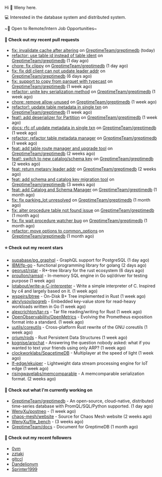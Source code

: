 Hi 👋 Weny here.

💻 Interested in the database system and distributed system.

~🍺 Open to Remote/Intern Job Opportunities~

#### 🔨 Check out my recent pull requests

- [fix: invalidate cache after altering](https://github.com/GreptimeTeam/greptimedb/pull/2239) on [GreptimeTeam/greptimedb](https://github.com/GreptimeTeam/greptimedb) (today)
- [refactor: use table id instead of table ident](https://github.com/GreptimeTeam/greptimedb/pull/2233) on [GreptimeTeam/greptimedb](https://github.com/GreptimeTeam/greptimedb) (1 day ago)
- [chore: fix clippy](https://github.com/GreptimeTeam/greptimedb/pull/2232) on [GreptimeTeam/greptimedb](https://github.com/GreptimeTeam/greptimedb) (1 day ago)
- [fix: fix ddl client can not update leader addr](https://github.com/GreptimeTeam/greptimedb/pull/2205) on [GreptimeTeam/greptimedb](https://github.com/GreptimeTeam/greptimedb) (6 days ago)
- [fix: support to copy from parquet with typecast](https://github.com/GreptimeTeam/greptimedb/pull/2201) on [GreptimeTeam/greptimedb](https://github.com/GreptimeTeam/greptimedb) (1 week ago)
- [refactor: unite key serialization method](https://github.com/GreptimeTeam/greptimedb/pull/2195) on [GreptimeTeam/greptimedb](https://github.com/GreptimeTeam/greptimedb) (1 week ago)
- [chore: remove allow-unused](https://github.com/GreptimeTeam/greptimedb/pull/2184) on [GreptimeTeam/greptimedb](https://github.com/GreptimeTeam/greptimedb) (1 week ago)
- [refactor!: update table metadata in single txn](https://github.com/GreptimeTeam/greptimedb/pull/2172) on [GreptimeTeam/greptimedb](https://github.com/GreptimeTeam/greptimedb) (1 week ago)
- [feat!: add deserializer for Partition](https://github.com/GreptimeTeam/greptimedb/pull/2169) on [GreptimeTeam/greptimedb](https://github.com/GreptimeTeam/greptimedb) (1 week ago)
- [docs: rfc of update metadata in single txn](https://github.com/GreptimeTeam/greptimedb/pull/2165) on [GreptimeTeam/greptimedb](https://github.com/GreptimeTeam/greptimedb) (1 week ago)
- [refactor: refactor table metadata manager](https://github.com/GreptimeTeam/greptimedb/pull/2159) on [GreptimeTeam/greptimedb](https://github.com/GreptimeTeam/greptimedb) (1 week ago)
- [feat: add table route manager and upgrade tool](https://github.com/GreptimeTeam/greptimedb/pull/2145) on [GreptimeTeam/greptimedb](https://github.com/GreptimeTeam/greptimedb) (2 weeks ago)
- [feat!: switch to new catalog/schema key](https://github.com/GreptimeTeam/greptimedb/pull/2140) on [GreptimeTeam/greptimedb](https://github.com/GreptimeTeam/greptimedb) (2 weeks ago)
- [feat: return metasrv leader addr](https://github.com/GreptimeTeam/greptimedb/pull/2110) on [GreptimeTeam/greptimedb](https://github.com/GreptimeTeam/greptimedb) (2 weeks ago)
- [feat: add schema and catalog key migration tool](https://github.com/GreptimeTeam/greptimedb/pull/2048) on [GreptimeTeam/greptimedb](https://github.com/GreptimeTeam/greptimedb) (3 weeks ago)
- [feat: add Catalog and Schema Manager](https://github.com/GreptimeTeam/greptimedb/pull/2037) on [GreptimeTeam/greptimedb](https://github.com/GreptimeTeam/greptimedb) (1 month ago)
- [fix: fix parking_lot unresolved](https://github.com/GreptimeTeam/greptimedb/pull/2025) on [GreptimeTeam/greptimedb](https://github.com/GreptimeTeam/greptimedb) (1 month ago)
- [fix: alter procedure table not found issue](https://github.com/GreptimeTeam/greptimedb/pull/1993) on [GreptimeTeam/greptimedb](https://github.com/GreptimeTeam/greptimedb) (1 month ago)
- [fix: fix wait procedure watcher bug](https://github.com/GreptimeTeam/greptimedb/pull/1987) on [GreptimeTeam/greptimedb](https://github.com/GreptimeTeam/greptimedb) (1 month ago)
- [refactor: move options to common_options](https://github.com/GreptimeTeam/greptimedb/pull/1983) on [GreptimeTeam/greptimedb](https://github.com/GreptimeTeam/greptimedb) (1 month ago)

#### ⭐ Check out my recent stars

- [supabase/pg_graphql](https://github.com/supabase/pg_graphql) - GraphQL support for PostgreSQL  (1 day ago)
- [IBM/fp-go](https://github.com/IBM/fp-go) - functional programming library for golang (2 days ago)
- [georust/rstar](https://github.com/georust/rstar) - R*-tree library for the rust ecosystem (6 days ago)
- [proullon/ramsql](https://github.com/proullon/ramsql) - In-memory SQL engine in Go sql/driver for testing purpose (1 week ago)
- [lotabout/write-a-C-interpreter](https://github.com/lotabout/write-a-C-interpreter) - Write a simple interpreter of C. Inspired by c4 and largely based on it. (1 week ago)
- [wspeirs/btree](https://github.com/wspeirs/btree) - On-Disk B&#43; Tree implemented in Rust (1 week ago)
- [akrylysov/pogreb](https://github.com/akrylysov/pogreb) - Embedded key-value store for read-heavy workloads written in Go (1 week ago)
- [alexcrichton/tar-rs](https://github.com/alexcrichton/tar-rs) - Tar file reading/writing for Rust (1 week ago)
- [OpenObservability/OpenMetrics](https://github.com/OpenObservability/OpenMetrics) - Evolving the Prometheus exposition format into a standard. (1 week ago)
- [uutils/coreutils](https://github.com/uutils/coreutils) - Cross-platform Rust rewrite of the GNU coreutils (1 week ago)
- [orium/rpds](https://github.com/orium/rpds) - Rust Persistent Data Structures (1 week ago)
- [kognise/arpchat](https://github.com/kognise/arpchat) - Answering the question nobody asked: what if you wanted to text your friends using only ARP? (1 week ago)
- [clockworklabs/SpacetimeDB](https://github.com/clockworklabs/SpacetimeDB) - Multiplayer at the speed of light (1 week ago)
- [lf-edge/ekuiper](https://github.com/lf-edge/ekuiper) - Lightweight data stream processing engine for IoT edge (1 week ago)
- [risingwavelabs/memcomparable](https://github.com/risingwavelabs/memcomparable) - A memcomparable serialization format. (2 weeks ago)

#### 👷 Check out what I'm currently working on

- [GreptimeTeam/greptimedb](https://github.com/GreptimeTeam/greptimedb) - An open-source, cloud-native, distributed time-series database with PromQL/SQL/Python supported. (1 day ago)
- [WenyXu/postneo](https://github.com/WenyXu/postneo) -  (1 week ago)
- [chaos-mesh/website](https://github.com/chaos-mesh/website) - Source for Chaos Mesh website (2 weeks ago)
- [WenyXu/file_bench](https://github.com/WenyXu/file_bench) -  (3 weeks ago)
- [GreptimeTeam/docs](https://github.com/GreptimeTeam/docs) - Document for GreptimeDB (1 month ago)

#### 👯 Check out my recent followers

- [0vm](https://github.com/0vm)
- [zztaki](https://github.com/zztaki)
- [gitccl](https://github.com/gitccl)
- [Dandelionym](https://github.com/Dandelionym)
- [Sprinter1999](https://github.com/Sprinter1999)


